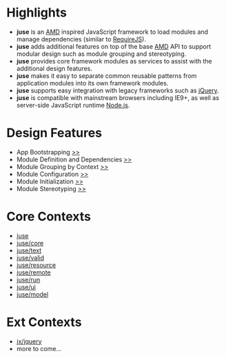 # Highlights

* **juse** is an [AMD][] inspired JavaScript framework to load modules and manage dependencies (similar to [RequireJS][]).
* **juse** adds additional features on top of the base [AMD][] API to support modular design such as module grouping and stereotyping.
* **juse** provides core framework modules as services to assist with the additional design features.
* **juse** makes it easy to separate common reusable patterns from application modules into its own framework modules.
* **juse** supports easy integration with legacy frameworks such as [jQuery][].
* **juse** is compatible with mainstream browsers including IE9+, as well as server-side JavaScript runtime [Node.js][].

# Design Features

* App Bootstrapping [>>](design/boot)
* Module Definition and Dependencies [>>](design/define)
* Module Grouping by Context [>>](design/context)
* Module Configuration [>>](design/config)
* Module Initialization [>>](design/init)
* Module Stereotyping [>>](design/stereotype)

# Core Contexts

* [juse](juse)
* [juse/core](juse/core)
* [juse/text](juse/text)
* [juse/valid](juse/valid)
* [juse/resource](juse/resource)
* [juse/remote](juse/remote)
* [juse/run](juse/run)
* [juse/ui](juse/ui)
* [juse/model](juse/model)

# Ext Contexts
* [jx/jquery](jx/jquery)
* more to come...

[AMD]:			https://github.com/amdjs/amdjs-api/wiki/AMD (Asynchronous Module Definition)
[RequireJS]:	https://requirejs.org/
[jQuery]:		https://jquery.com/
[Node.js]:		https://nodejs.org/
